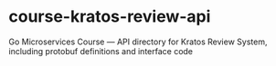 # course-kratos-review-api
Go Microservices Course — API directory for Kratos Review System, including protobuf definitions and interface code
